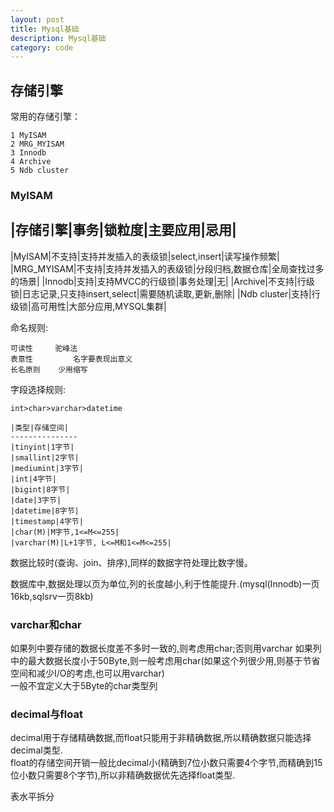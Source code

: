 ```yaml
---
layout: post
title: Mysql基础
description: Mysql基础
category: code
---  
```


## 存储引擎  

常用的存储引擎：  

	1 MyISAM
	2 MRG_MYISAM  
	3 Innodb  
	4 Archive  
	5 Ndb cluster  

### MyISAM  

|存储引擎|事务|锁粒度|主要应用|忌用|
------------------------------------
|MyISAM|不支持|支持并发插入的表级锁|select,insert|读写操作频繁|
|MRG_MYISAM|不支持|支持并发插入的表级锁|分段归档,数据仓库|全局查找过多的场景|
|Innodb|支持|支持MVCC的行级锁|事务处理|无|
|Archive|不支持|行级锁|日志记录,只支持insert,select|需要随机读取,更新,删除|
|Ndb cluster|支持|行级锁|高可用性|大部分应用,MYSQL集群|

命名规则:  

	可读性  	驼峰法
	表意性 		名字要表现出意义
	长名原则	少用缩写  

字段选择规则:  

	int>char>varchar>datetime

	|类型|存储空间|
	---------------
	|tinyint|1字节|
	|smallint|2字节|
	|mediumint|3字节|
	|int|4字节|
	|bigint|8字节|
	|date|3字节|
	|datetime|8字节|
	|timestamp|4字节|
	|char(M)|M字节,1<=M<=255|
	|varchar(M)|L+1字节, L<=M和1<=M<=255|

数据比较时(查询、join、排序),同样的数据字符处理比数字慢。  

数据库中,数据处理以页为单位,列的长度越小,利于性能提升.(mysql(Innodb)一页16kb,sqlsrv一页8kb)  

### varchar和char  
如果列中要存储的数据长度差不多时一致的,则考虑用char;否则用varchar  如果列中的最大数据长度小于50Byte,则一般考虑用char(如果这个列很少用,则基于节省空间和减少I/O的考虑,也可以用varchar)  
一般不宜定义大于5Byte的char类型列  

### decimal与float  
decimal用于存储精确数据,而float只能用于非精确数据,所以精确数据只能选择decimal类型.  
float的存储空间开销一般比decimal小(精确到7位小数只需要4个字节,而精确到15位小数只需要8个字节),所以非精确数据优先选择float类型.  

表水平拆分  
